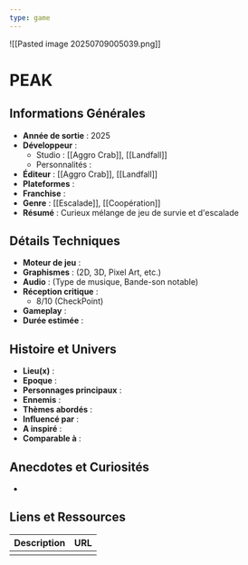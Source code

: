 ```yaml
---
type: game
---
```

![[Pasted image 20250709005039.png]]
# PEAK

## Informations Générales

- **Année de sortie** : 2025
- **Développeur** : 
	- Studio : [[Aggro Crab]], [[Landfall]]
	- Personnalités : 
- **Éditeur** : [[Aggro Crab]], [[Landfall]]
- **Plateformes** : 
- **Franchise** : 
- **Genre** : [[Escalade]], [[Coopération]]
- **Résumé** : Curieux mélange de jeu de survie et d'escalade

## Détails Techniques
- **Moteur de jeu** : 
- **Graphismes** : (2D, 3D, Pixel Art, etc.)
- **Audio** : (Type de musique, Bande-son notable)
- **Réception critique** : 
	- 8/10 (CheckPoint)
- **Gameplay** :
- **Durée estimée** : 

## Histoire et Univers
- **Lieu(x)** : 
- **Epoque** : 
- **Personnages principaux** : 
- **Ennemis** :
- **Thèmes abordés** : 
- **Influencé par** :
- **A inspiré** : 
- **Comparable à** :
## Anecdotes et Curiosités
- 
## Liens et Ressources

| Description | URL |
| ----------- | --- |
|             |     |
